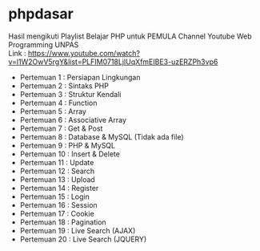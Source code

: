 # phpdasar

Hasil mengikuti Playlist Belajar PHP untuk PEMULA Channel Youtube Web Programming UNPAS <br>
Link : https://www.youtube.com/watch?v=l1W2OwV5rgY&list=PLFIM0718LjIUqXfmEIBE3-uzERZPh3vp6

<ul>
  <li>Pertemuan 1 : Persiapan Lingkungan</li>
  <li>Pertemuan 2 : Sintaks PHP</li>
  <li>Pertemuan 3 : Struktur Kendali</li>
  <li>Pertemuan 4 : Function</li>
  <li>Pertemuan 5 : Array</li>
  <li>Pertemuan 6 : Associative Array</li>
  <li>Pertemuan 7 : Get & Post</li>
  <li>Pertemuan 8 : Database & MySQL (Tidak ada file)</li>
  <li>Pertemuan 9 : PHP & MySQL</li>
  <li>Pertemuan 10 : Insert & Delete</li>
  <li>Pertemuan 11 : Update</li>
  <li>Pertemuan 12 : Search</li>
  <li>Pertemuan 13 : Upload</li>
  <li>Pertemuan 14 : Register</li>
  <li>Pertemuan 15 : Login</li>
  <li>Pertemuan 16 : Session</li>
  <li>Pertemuan 17 : Cookie</li>
  <li>Pertemuan 18 : Pagination</li>
  <li>Pertemuan 19 : Live Search (AJAX)</li>
  <li>Pertemuan 20 : Live Search (JQUERY)</li>
</ul>
